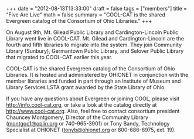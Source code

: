 +++
date = "2012-08-13T13:33:00"
draft = false
tags = ["members"]
title = "Five Are Live"
math = false
summary = "COOL-CAT is the shared Evergreen catalog of the Consortium of Ohio Libraries."
+++

On August 9th, Mt. Gilead Public Library and Cardington-Lincoln Public Library went live in COOL-CAT. Mt. Gilead and Cardington-Lincoln are the fourth and fifth libraries to migrate into the system. They join Community Library (Sunbury), Germantown Public Library, and Selover Public Library that migrated to COOL-CAT earlier this year.

COOL-CAT is the shared Evergreen catalog of the Consortium of Ohio Libraries. It is hosted and administered by OHIONET in conjunction with the member libraries and funded in part through an Institute of Museum and Library Services LSTA grant awarded by the State Library of Ohio.

If you have any questions about Evergreen or joining COOL, please visit http://info.cool-cat.org, or take a look at the catalog directly at http://www.cool-cat.org. Also, feel free to contact consortium president Chauncey Montgomery, Director of the Community Library (montgoc1@oplin.org or 740-965-3901) or Tony Bandy, Technology Specialist at OHIONET (tonyb@ohionet.org or 800-686-8975, ext. 19).